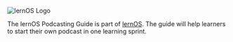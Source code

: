 ![lernOS Logo](https://github.com/simondueckert/lernos-core/raw/master/images/lernOS-logo-400px.png)

The lernOS Podcasting Guide is part of [lernOS](https://lernos.org). The guide will help learners to start their own podcast in one learning sprint.
